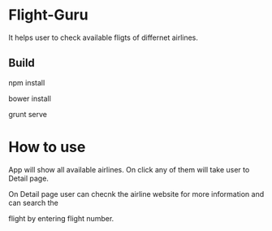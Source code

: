 # Flight-Guru

It helps user to check available fligts of differnet airlines.

## Build 

npm install  

bower install

grunt serve

# How to use

App will show all available airlines. On click any of them will take user to Detail page.

On Detail page user can checnk the airline website for more information and can search the

flight by entering flight number.





 




